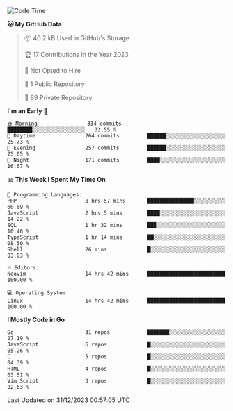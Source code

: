 
<!--START_SECTION:waka-->
![Code Time](http://img.shields.io/badge/Code%20Time-4%2C447%20hrs-blue)

**🐱 My GitHub Data** 

> 📦 40.2 kB Used in GitHub's Storage 
 > 
> 🏆 17 Contributions in the Year 2023
 > 
> 🚫 Not Opted to Hire
 > 
> 📜 1 Public Repository 
 > 
> 🔑 89 Private Repository 
 > 
**I'm an Early 🐤** 

```text
🌞 Morning                334 commits         ████████░░░░░░░░░░░░░░░░░   32.55 % 
🌆 Daytime                264 commits         ██████░░░░░░░░░░░░░░░░░░░   25.73 % 
🌃 Evening                257 commits         ██████░░░░░░░░░░░░░░░░░░░   25.05 % 
🌙 Night                  171 commits         ████░░░░░░░░░░░░░░░░░░░░░   16.67 % 
```


📊 **This Week I Spent My Time On** 

```text
💬 Programming Languages: 
PHP                      8 hrs 57 mins       ███████████████░░░░░░░░░░   60.89 % 
JavaScript               2 hrs 5 mins        ████░░░░░░░░░░░░░░░░░░░░░   14.22 % 
SQL                      1 hr 32 mins        ███░░░░░░░░░░░░░░░░░░░░░░   10.46 % 
TypeScript               1 hr 14 mins        ██░░░░░░░░░░░░░░░░░░░░░░░   08.50 % 
Shell                    26 mins             █░░░░░░░░░░░░░░░░░░░░░░░░   03.03 % 

🔥 Editors: 
Neovim                   14 hrs 42 mins      █████████████████████████   100.00 % 

💻 Operating System: 
Linux                    14 hrs 42 mins      █████████████████████████   100.00 % 
```

**I Mostly Code in Go** 

```text
Go                       31 repos            ███████░░░░░░░░░░░░░░░░░░   27.19 % 
JavaScript               6 repos             █░░░░░░░░░░░░░░░░░░░░░░░░   05.26 % 
C                        5 repos             █░░░░░░░░░░░░░░░░░░░░░░░░   04.39 % 
HTML                     4 repos             █░░░░░░░░░░░░░░░░░░░░░░░░   03.51 % 
Vim Script               3 repos             █░░░░░░░░░░░░░░░░░░░░░░░░   02.63 % 
```




 Last Updated on 31/12/2023 00:57:05 UTC
<!--END_SECTION:waka-->

